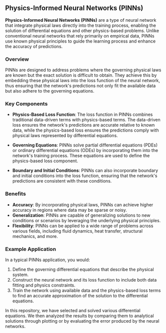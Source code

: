 ## Physics-Informed Neural Networks (PINNs)

**Physics-Informed Neural Networks (PINNs)** are a type of neural network that integrate physical laws directly into the training process, enabling the solution of differential equations and other physics-based problems. Unlike conventional neural networks that rely primarily on empirical data, PINNs use known physical principles to guide the learning process and enhance the accuracy of predictions.

### Overview

PINNs are designed to address problems where the governing physical laws are known but the exact solution is difficult to obtain. They achieve this by embedding these physical laws into the loss function of the neural network, thus ensuring that the network's predictions not only fit the available data but also adhere to the governing equations.

### Key Components

- **Physics-Based Loss Function**: The loss function in PINNs combines traditional data-driven terms with physics-based terms. The data-driven loss ensures the network's predictions are accurate relative to known data, while the physics-based loss ensures the predictions comply with physical laws represented by differential equations.

- **Governing Equations**: PINNs solve partial differential equations (PDEs) or ordinary differential equations (ODEs) by incorporating them into the network's training process. These equations are used to define the physics-based loss component.

- **Boundary and Initial Conditions**: PINNs can also incorporate boundary and initial conditions into the loss function, ensuring that the network's predictions are consistent with these conditions.

### Benefits

- **Accuracy**: By incorporating physical laws, PINNs can achieve higher accuracy in regions where data may be sparse or noisy.
- **Generalization**: PINNs are capable of generalizing solutions to new conditions or scenarios by leveraging the underlying physical principles.
- **Flexibility**: PINNs can be applied to a wide range of problems across various fields, including fluid dynamics, heat transfer, structural mechanics, and more.

### Example Application

In a typical PINNs application, you would:
1. Define the governing differential equations that describe the physical system.
2. Construct the neural network and its loss function to include both data fitting and physics constraints.
3. Train the network using available data and the physics-based loss terms to find an accurate approximation of the solution to the differential equations.

In this repository, we have selected and solved various differential equations. We then analyzed the results by comparing them to analytical solutions through plotting or by evaluating the error produced by the neural networks.
